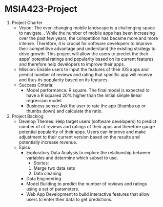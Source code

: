 # MSIA423-Project

 1. Project Charter
	 - Vision: The ever-changing mobile landscape is a challenging space to navigate. . While the number of mobile apps has been increasing over the past few years, the competition has became more and more intense. Therefore, it is crucial for software developers to improve their competitive advantage and understand the existing strategy to drive growth. This project will allow the users to predict the their apps' potential ratings and popularity based on its current features and therefore help developers to improve their apps.
	 - Mission: Enable users to input the features of their IOS apps and predict number of reviews and rating that specific app will receive and thus its popularity based on its features. 
	 - Success Criteria: 
		 - Model performance: R square. The final model is expected to have a R squared 20% higher than the initial simple linear regression model.
		 - Business sense: Ask the user to rate the app (thumbs up or thumbs down) and calculate the ratio. 
 2. Project Backlog
	 - Develop Themes: Help target users (software developers) to predict number of of reviews and ratings of their apps and therefore gauge potential popularity of their apps. Users can improve and make adjustment to their current version based on the results and potentially increase revenue. 
	 - Epics
		 - Exploratory Data Analysis to explore the relationship between variables and determine which subset to use.
			 - Stories:
			1. Merge two data sets
			2. Data cleaning 
		 - Data Engineering 
		 - Model Building to predict the number of reviews and ratings using a set of parameters. 
		 - Web App Development to build interactive features that allow users to enter their data to get predictions. 
	

<!--stackedit_data:
eyJoaXN0b3J5IjpbMTAzNzE3NzA0MiwtMTY1NDQzMzc0MSwtOD
E5ODYwMTQ3LDQ0ODM5Mzc1OCwxOTU5NTQ2NDk5LDE2ODQ3Njcw
MTIsMTk5NDEyMDAwLDk3ODA5NjQ4Ml19
-->